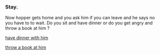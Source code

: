 ### Stay.

Now hopper gets home and you ask him if you can leave and he says no you have to to wait. Do you sit and have dinner or do you get angry and throw a book at him ?

[have dinner with him](dinner.md)

[throw a book at him](book.md)